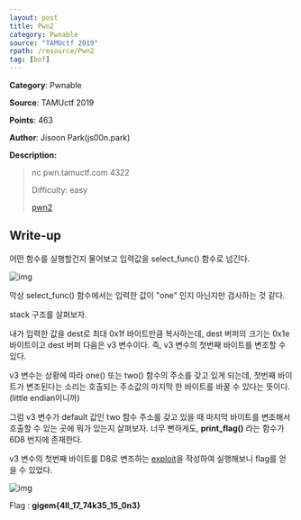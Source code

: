 ```yaml
---
layout: post
title: Pwn2
category: Pwnable
source: "TAMUctf 2019"
rpath: /resource/Pwn2
tag: [bof]
---
```


**Category**: Pwnable

**Source**: TAMUctf 2019

**Points**: 463

**Author**: Jisoon Park(js00n.park)

**Description:** 

> nc pwn.tamuctf.com 4322
> 
> Difficulty: easy
> 
> [pwn2]({{site.github.master}}{{page.rpath}}/pwn2)


## Write-up

어떤 함수를 실행할건지 물어보고 입력값을 select_func() 함수로 넘긴다.

![img]({{page.rpath|prepend:site.baseurl}}/select_func.png)

막상 select_func() 함수에서는 입력한 값이 "one" 인지 아닌지만 검사하는 것 같다.

stack 구조를 살펴보자.

내가 입력한 값을 dest로 최대 0x1f 바이트만큼 복사하는데, dest 버퍼의 크기는 0x1e 바이트이고 dest 버퍼 다음은 v3 변수이다. 즉, v3 변수의 첫번째 바이트를 변조할 수 있다.

v3 변수는 상황에 따라 one() 또는 two() 함수의 주소를 갖고 있게 되는데, 첫번째 바이트가 변조된다는 소리는 호출되는 주소값의 마지막 한 바이트를 바꿀 수 있다는 뜻이다. (little endian이니까)

그럼 v3 변수가 default 값인 two 함수 주소를 갖고 있을 때 마지막 바이트를 변조해서 호출할 수 있는 곳에 뭐가 있는지 살펴보자. 너무 뻔하게도, **print_flag()** 라는 함수가 6D8 번지에 존재한다.

v3 변수의 첫번째 바이트를 D8로 변조하는 [exploit]({{site.github.master}}{{page.rpath}}/ex.py)을 작성하여 실행해보니 flag를 얻을 수 있었다.

![img]({{page.rpath|prepend:site.baseurl}}/flag.png)

Flag : **gigem{4ll_17_74k35_15_0n3}**
